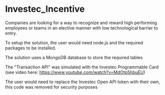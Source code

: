 # Investec_Incentive
Companies are looking for a way to recognize and reward high performing employees or teams in an elective manner with low technological barrier to entry.


To setup the solution, the user would need node.js and the required packages to be installed. 

The solution uses a MongoDB database to store the required tables

The "Transaction API" was simulated with the Investec Programmable Card (see video here: https://www.youtube.com/watch?v=MdOtp5hbuEU)


The user would need to replace the Investec Open API token with their own, this code was removed for security purposes
